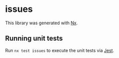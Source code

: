 # issues

This library was generated with [Nx](https://nx.dev).

## Running unit tests

Run `nx test issues` to execute the unit tests via [Jest](https://jestjs.io).
